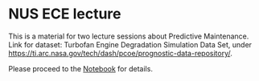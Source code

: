 # NUS ECE lecture
This is a material for two lecture sessions about Predictive Maintenance. Link for dataset: Turbofan Engine Degradation Simulation Data Set, under https://ti.arc.nasa.gov/tech/dash/pcoe/prognostic-data-repository/.

Please proceed to the [Notebook](https://github.com/iceberg12/NUS_guest_lecture/blob/master/Prognostics%20Prediction.ipynb) for details.
